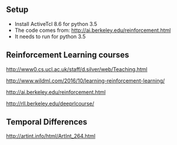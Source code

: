 ## Setup
* Install ActiveTcl 8.6 for python 3.5
* The code comes from: http://ai.berkeley.edu/reinforcement.html
* It needs to run for python 3.5

## Reinforcement Learning courses
<http://www0.cs.ucl.ac.uk/staff/d.silver/web/Teaching.html>

<http://www.wildml.com/2016/10/learning-reinforcement-learning/>

<http://ai.berkeley.edu/reinforcement.html>

<http://rll.berkeley.edu/deeprlcourse/>

## Temporal Differences
<http://artint.info/html/ArtInt_264.html>